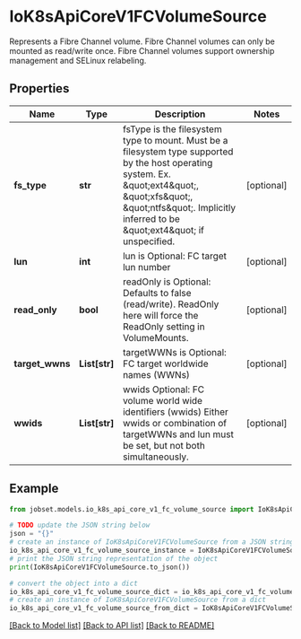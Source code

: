 # IoK8sApiCoreV1FCVolumeSource

Represents a Fibre Channel volume. Fibre Channel volumes can only be mounted as read/write once. Fibre Channel volumes support ownership management and SELinux relabeling.

## Properties

Name | Type | Description | Notes
------------ | ------------- | ------------- | -------------
**fs_type** | **str** | fsType is the filesystem type to mount. Must be a filesystem type supported by the host operating system. Ex. \&quot;ext4\&quot;, \&quot;xfs\&quot;, \&quot;ntfs\&quot;. Implicitly inferred to be \&quot;ext4\&quot; if unspecified. | [optional] 
**lun** | **int** | lun is Optional: FC target lun number | [optional] 
**read_only** | **bool** | readOnly is Optional: Defaults to false (read/write). ReadOnly here will force the ReadOnly setting in VolumeMounts. | [optional] 
**target_wwns** | **List[str]** | targetWWNs is Optional: FC target worldwide names (WWNs) | [optional] 
**wwids** | **List[str]** | wwids Optional: FC volume world wide identifiers (wwids) Either wwids or combination of targetWWNs and lun must be set, but not both simultaneously. | [optional] 

## Example

```python
from jobset.models.io_k8s_api_core_v1_fc_volume_source import IoK8sApiCoreV1FCVolumeSource

# TODO update the JSON string below
json = "{}"
# create an instance of IoK8sApiCoreV1FCVolumeSource from a JSON string
io_k8s_api_core_v1_fc_volume_source_instance = IoK8sApiCoreV1FCVolumeSource.from_json(json)
# print the JSON string representation of the object
print(IoK8sApiCoreV1FCVolumeSource.to_json())

# convert the object into a dict
io_k8s_api_core_v1_fc_volume_source_dict = io_k8s_api_core_v1_fc_volume_source_instance.to_dict()
# create an instance of IoK8sApiCoreV1FCVolumeSource from a dict
io_k8s_api_core_v1_fc_volume_source_from_dict = IoK8sApiCoreV1FCVolumeSource.from_dict(io_k8s_api_core_v1_fc_volume_source_dict)
```
[[Back to Model list]](../README.md#documentation-for-models) [[Back to API list]](../README.md#documentation-for-api-endpoints) [[Back to README]](../README.md)


